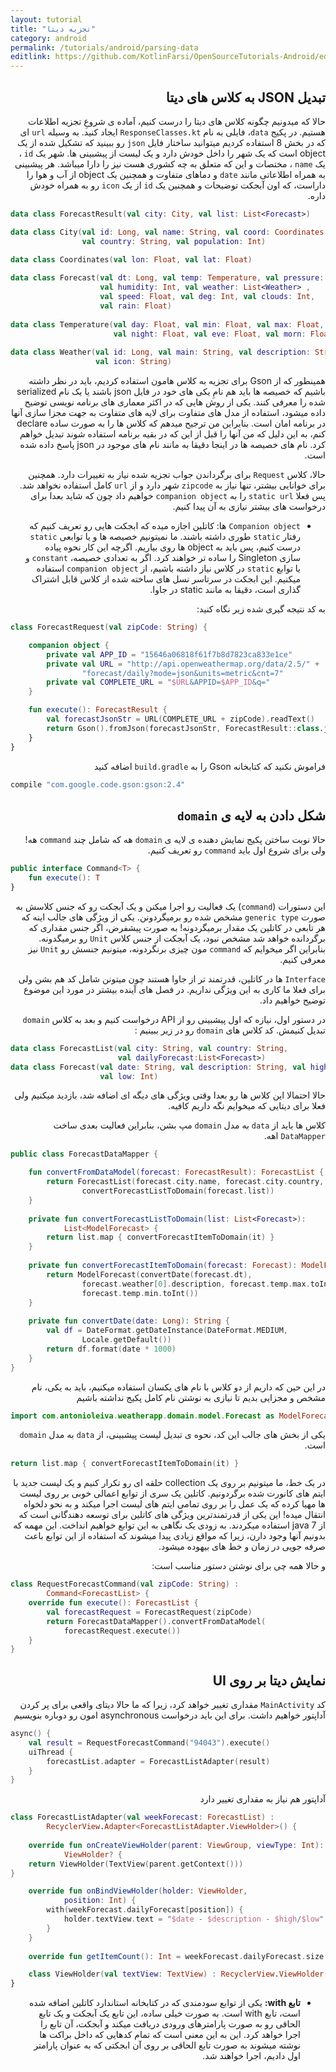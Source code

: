 ```yaml
---
layout: tutorial
title: "تجزیه دیتا"
category: android
permalink: /tutorials/android/parsing-data
editlink: https://github.com/KotlinFarsi/OpenSourceTutorials-Android/edit/master/src/parsing-data/README.md
---
```



<div dir="rtl" markdown="1">



## تبدیل JSON به کلاس های دیتا

حالا که میدونیم چگونه کلاس های دیتا را درست کنیم، آماده ی شروعِ تجزیه اطلاعات هستیم. در پکیج `data`، فایلی به نام `ResponseClasses.kt` ایجاد کنید. به وسیله `url` ای که در بخش 8 استفاده کردیم میتوانید ساختار فایل `json` رو ببینید که تشکیل شده از یک object است که یک شهر را داخل خودش دارد و یک لیست از پیشبینی ها. شهر یک `id` ، یک `name` ، مختصات و این که متعلق به چه کشوری هست نیز را دارا میباشد. هر پیشبینی به همراه اطلاعاتی مانند `date` و دماهای متفاوت و همچنین یک object از آب و هوا را داراست، که اون آبجکت توضیحات و همچنین یک `id` از یک `icon` رو به همراه خودش داره.


</div>

```kotlin
data class ForecastResult(val city: City, val list: List<Forecast>)

data class City(val id: Long, val name: String, val coord: Coordinates,
                val country: String, val population: Int)
                
data class Coordinates(val lon: Float, val lat: Float)

data class Forecast(val dt: Long, val temp: Temperature, val pressure: Float,
                    val humidity: Int, val weather: List<Weather> ,
                    val speed: Float, val deg: Int, val clouds: Int, 
                    val rain: Float)
                    
data class Temperature(val day: Float, val min: Float, val max: Float, 
                       val night: Float, val eve: Float, val morn: Float)
                        
data class Weather(val id: Long, val main: String, val description: String, 
                   val icon: String)
```

<div dir="rtl" markdown="1">

همینطور که از Gson برای تجزیه به کلاس هامون استفاده کردیم،  باید در نظر داشته باشیم که خصیصه ها باید هم نامِ یکی های خود در فایل json باشند یا یک نام serialized شده را معرفی کنند. یکی از روش هایی که در اکثر معماری های برنامه نویسی توضیح داده میشود، استفاده از مدل های متفاوت برای لایه های متفاوت به جهت مجزا سازی آنها در برنامه امان است. بنابراین من ترجیح میدهم که کلاس ها را به صورت ساده declare کنم، به این دلیل که من آنها را قبل از این که در بقیه برنامه استفاده شوند تبدیل خواهم کرد. نام های خصیصه ها در اینجا دقیقا به مانند نام های موجود در json پاسخ داده شده است.

حالا، کلاس `Request` برای برگرداندن جواب تجزیه شده نیاز به تغییرات دارد. همچنین برای خوانایی بیشتر، تنها نیاز به `zipcode` شهر دارد و از `url` کامل استفاده نخواهد شد. پس فعلا `static url` را به `companion object` خواهیم داد چون که شاید بعدا برای درخواست های بیشتر نیازی به آن پیدا کنیم.

* 	`Companion object` ها: کاتلین اجازه میده که ابجکت هایی رو تعریف کنیم که رفتار `static` طوری داشته باشند. ما نمیتونیم خصیصه ها و یا توابعی `static` درست کنیم، پس باید به object ها روی بیاریم. اگرچه این کار نحوه پیاده سازی Singleton را ساده تر خواهند کرد. اگر به تعدادی خصیصه، `constant` و یا توابع `static` در کلاس نیاز داشته باشیم، از `companion object` استفاده میکنیم. این ابجکت در سرتاسر نسل های ساخته شده از کلاس قابل اشتراک گذاری است، دقیقا به مانند static در جاوا.  

به کد نتیجه گیری شده زیر نگاه کنید:

</div>

```kotlin
class ForecastRequest(val zipCode: String) {

    companion object {
        private val APP_ID = "15646a06818f61f7b8d7823ca833e1ce"
        private val URL = "http://api.openweathermap.org/data/2.5/" +
                "forecast/daily?mode=json&units=metric&cnt=7"
        private val COMPLETE_URL = "$URL&APPID=$APP_ID&q="
    }

    fun execute(): ForecastResult {
        val forecastJsonStr = URL(COMPLETE_URL + zipCode).readText()
        return Gson().fromJson(forecastJsonStr, ForecastResult::class.java)
    }
}
```

<div dir="rtl" markdown="1">

فراموش نکنید که کتابخانه Gson را به `build.gradle` اضافه کنید

</div>

```groovy
compile "com.google.code.gson:gson:2.4"
```

<div dir="rtl" markdown="1">

## شکل دادن به لایه ی `domain`

حالا نوبت ساختن پکیج نمایش دهنده ی لایه ی `domain` هه که شامل چند `command` هه! ولی برای شروع اول باید `command` رو تعریف کنیم.

</div>

```kotlin
public interface Command<T> {
    fun execute(): T
}
```

<div dir="rtl" markdown="1">

این دستورات (`command`) یک فعالیت رو اجرا میکنن و یک آبجکت رو که جنس کلاسش به صورت `generic type` مشخص شده رو برمیگردونن. یکی از ویژگی های جالب اینه که هر تابعی در کاتلین یک مقدار برمیگردونه! به صورت پیشفرض، اگر جنس مقداری که برگردانده خواهد شد مشخص نبود، یک آبجکت از جنس کلاس `Unit` رو برمیگدونه. بنابراین اگر میخوایم که `command` مون چیزی برنگردونه، میتونیم جنسش رو `Unit` نیز معرفی کنیم.

`Interface` ها در کاتلین، قدرتمند تر از جاوا هستند چون میتونن شامل کد هم بشن ولی برای فعلا ما کاری به این ویژگی نداریم. در فصل های آینده بیشتر در مورد این موضوع توضیح خواهیم داد.

در دستور اول، نیازه که اول پیشبینی رو از API درخواست کنیم و بعد به کلاس `domain` تبدیل کنیمش. کد کلاس های `domain` رو در زیر ببینیم :


</div>

```kotlin
data class ForecastList(val city: String, val country: String,
                        val dailyForecast:List<Forecast>)
data class Forecast(val date: String, val description: String, val high: Int,
                    val low: Int)
```

<div dir="rtl" markdown="1">

حالا احتمالا این کلاس ها رو بعدا وقتی ویژگی های دیگه ای اضافه شد، بازدید میکنیم ولی فعلا برای دیتایی که میخوایم نگه داریم کافیه.

کلاس ها باید از `data` به مدل `domain` مپ بشن، بنابراین فعالیت بعدی ساخت `DataMapper` اهه.


</div>

```kotlin
public class ForecastDataMapper {

    fun convertFromDataModel(forecast: ForecastResult): ForecastList {
        return ForecastList(forecast.city.name, forecast.city.country,
                convertForecastListToDomain(forecast.list))
    }
    
    private fun convertForecastListToDomain(list: List<Forecast>):
            List<ModelForecast> {
        return list.map { convertForecastItemToDomain(it) }
    }
    
    private fun convertForecastItemToDomain(forecast: Forecast): ModelForecast {
        return ModelForecast(convertDate(forecast.dt),
                forecast.weather[0].description, forecast.temp.max.toInt(),
                forecast.temp.min.toInt())
    }
    
    private fun convertDate(date: Long): String {
        val df = DateFormat.getDateInstance(DateFormat.MEDIUM,
                Locale.getDefault())
        return df.format(date * 1000)
    }
}
```

<div dir="rtl" markdown="1">

در این حین که داریم از دو کلاس با نام های یکسان استفاده میکنیم، باید به یکی، نام مشخص و مجزایی بدیم تا نیازی به نوشتن نام کامل پکیج نداشته باشیم

</div>

```kotlin
import com.antonioleiva.weatherapp.domain.model.Forecast as ModelForecast
```

<div dir="rtl" markdown="1">

یکی از بخش های جالب این کد، نحوه ی تبدیل لیست پیشبینی، از `data` به مدل `domain` است.

</div>

```kotlin
return list.map { convertForecastItemToDomain(it) }
```


<div dir="rtl" markdown="1">

در یک خط، ما میتونیم بر روی یک collection حلقه ای رو تکرار کنیم و یک لیست جدید با ایتم های کانورت شده برگردونیم. کاتلین یک سری از توابع اعمالی خوبی بر روی لیست ها مهیا کرده که یک عمل را بر روی تمامی ایتم های لیست اجرا میکند و به نحو دلخواه انتقال میده! این یکی از قدرتمندترین ویژگی های کاتلین برای توسعه دهندگانی است که از java 7 استفاده میکردند. به زودی یک نگاهی به این توابع خواهیم انداخت. این مهمه که بدونیم آنها وجود دارن، زیرا که مواقع زیادی پیدا میشوند که استفاده از این توابع باعث صرفه جویی در زمان و خط های بیهوده میشود.

و حالا همه چی برای نوشتن دستور مناسب است:

</div>

```kotlin
class RequestForecastCommand(val zipCode: String) :
        Command<ForecastList> {
    override fun execute(): ForecastList {
        val forecastRequest = ForecastRequest(zipCode)
        return ForecastDataMapper().convertFromDataModel(
            forecastRequest.execute())
    }
}
```



<div dir="rtl" markdown="1">

## نمایش دیتا بر روی UI

کد `MainActivity`  مقداری تغییر خواهد کرد، زیرا که ما حالا دیتای واقعی برای پر کردن آداپتور خواهیم داشت. برای این باید درخواست asynchronous امون رو دوباره بنویسیم

</div>

```kotlin
async() {
    val result = RequestForecastCommand("94043").execute()
    uiThread {
        forecastList.adapter = ForecastListAdapter(result)
    }
}
```

<div dir="rtl" markdown="1">

آداپتور هم نیاز به مقداری تغییر دارد

</div>

```kotlin
class ForecastListAdapter(val weekForecast: ForecastList) :
        RecyclerView.Adapter<ForecastListAdapter.ViewHolder>() {
        
    override fun onCreateViewHolder(parent: ViewGroup, viewType: Int):
            ViewHolder? {
    return ViewHolder(TextView(parent.getContext()))
}

    override fun onBindViewHolder(holder: ViewHolder,
            position: Int) {
        with(weekForecast.dailyForecast[position]) {
            holder.textView.text = "$date - $description - $high/$low"
        }
    }
    
    override fun getItemCount(): Int = weekForecast.dailyForecast.size

    class ViewHolder(val textView: TextView) : RecyclerView.ViewHolder(textView)
}
```

<div dir="rtl" markdown="1">

* **تابع with:** یکی از توابع سودمندی که در کتابخانه استاندارد کاتلین اضافه شده است، تابع with است. به صورت خیلی ساده، این تابع یک آبجکت و یک تابع الحاقی رو به صورت پارامترهای ورودی دریافت میکند و آبجکت، آن تابع را اجرا خواهد کرد. این به این معنی است که تمام کدهایی که داخل براکت ها نوشته میشوند به صورت تابع الحاقی بر روی آن ابجکتی که به عنوان پارامتر اول دادیم، اجرا خواهند شد.

</div>



